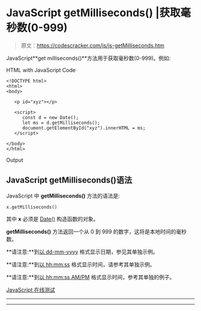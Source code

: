 # JavaScript getMilliseconds() |获取毫秒数(0-999)

> 原文：<https://codescracker.com/js/js-getMilliseconds.htm>

JavaScript**get milliseconds()**方法用于获取毫秒数(0-999)。例如:

HTML with JavaScript Code

```
<!DOCTYPE html>
<html>
<body>

   <p id="xyz"></p>

   <script>
      const d = new Date();
      let ms = d.getMilliseconds();
      document.getElementById("xyz").innerHTML = ms;
   </script>

</body>
</html>
```

Output

## JavaScript getMilliseconds()语法

JavaScript 中 **getMilliseconds()** 方法的语法是:

```
x.getMilliseconds()
```

其中 **x** 必须是 [Date()](/js/js-date-constructor.htm) 构造函数的对象。

**getMilliseconds()** 方法返回一个从 0 到 999 的数字，这将是本地时间的毫秒数。

**请注意:**到[以 dd-mm-yyyy](/js/js-dates.htm#b) 格式显示日期，参见其单独示例。

**请注意:**到[以 hh:mm:ss](/js/js-dates.htm#c) 格式显示时间，请参考其单独示例。

**请注意:**到[以 hh:mm:ss AM/PM](/js/js-dates.htm#d) 格式显示时间，参考其单独的例子。

[JavaScript 在线测试](/exam/showtest.php?subid=6)

* * *

* * *